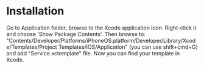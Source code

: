 # Installation

Go to Application folder, browse to the Xcode application icon. Right-click it and choose 'Show Package Contents'. Then browse to:
"Contents/Developer/Platforms/iPhoneOS.platform/Developer/Library/Xcode/Templates/Project Templates/iOS/Application"
(you can use shift+cmd+G) and add "Service.xctemplate" file. Now you can find your template in Xcode.
